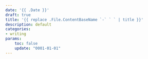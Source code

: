 ```yaml
---
date: '{{ .Date }}'
draft: true
title: '{{ replace .File.ContentBaseName `-` ` ` | title }}'
description: default
categories: 
- writing
params:
    toc: false
    update: "0001-01-01" 
---
```

